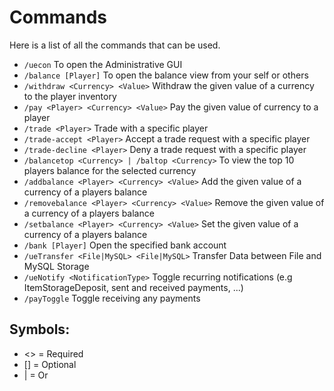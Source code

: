 # Commands
Here is a list of all the commands that can be used.
<br>

* `/uecon`
  To open the Administrative GUI
* `/balance [Player]`
  To open the balance view from your self or others
* `/withdraw <Currency> <Value>`
  Withdraw the given value of a currency to the player inventory
* `/pay <Player> <Currency> <Value>`
  Pay the given value of currency to a player
* `/trade <Player>`
  Trade with a specific player
* `/trade-accept <Player>`
  Accept a trade request with a specific player
* `/trade-decline <Player>`
  Deny a trade request with a specific player
* `/balancetop <Currency> | /baltop <Currency>`
  To view the top 10 players balance for the selected currency
* `/addbalance <Player> <Currency> <Value>`
  Add the given value of a currency of a players balance
* `/removebalance <Player> <Currency> <Value>`
  Remove the given value of a currency of a players balance
* `/setbalance <Player> <Currency> <Value>`
  Set the given value of a currency of a players balance
* `/bank [Player]`
  Open the specified bank account
* `/ueTransfer <File|MySQL> <File|MySQL>`
  Transfer Data between File and MySQL Storage
* `/ueNotify <NotificationType>`
  Toggle recurring notifications (e.g ItemStorageDeposit, sent and received payments, ...)
* `/payToggle`
  Toggle receiving any payments
  <br>

## Symbols:
- <> = Required
- [] = Optional
- | = Or

